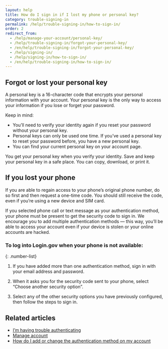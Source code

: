 ```yaml
---
layout: help
title: How do I sign in if I lost my phone or personal key?
category: trouble-signing-in
permalink: /help/trouble-signing-in/how-to-sign-in/
order: 2
redirect_from:
  - /help/manage-your-account/personal-key/
  - /help/trouble-signing-in/forgot-your-personal-key/
  - /en/help/trouble-signing-in/forgot-your-personal-key/
  - /help/signing-in/
  - /help/signing-in/how-to-sign-in/
  - /en/help/trouble-signing-in/how-to-sign-in/
---
```


## Forgot or lost your personal key

A personal key is a 16-character code that encrypts your personal information with your account. Your personal key is the only way to access your information if you lose or forget your password.

Keep in mind:

- You’ll need to verify your identity again if you reset your password without your personal key.
- Personal keys can only be used one time. If you’ve used a personal key to reset your password before, you have a new personal key.
- You can find your current personal key on your account page.

You get your personal key when you verify your identity. Save and keep your personal key in a safe place. You can copy, download, or print it.

## If you lost your phone

If you are able to regain access to your phone’s original phone number, do so first and then request a one-time code. You should still receive the code, even if you’re using a new device and SIM card.

If you selected phone call or text message as your authentication method, your phone must be present to get the security code to sign in. We encourage you to add multiple authentication methods — this way, you’ll be able to access your account even if your device is stolen or your online accounts are hacked.


### To log into Login.gov when your phone is not available:

{: .number-list}

1. If you have added more than one authentication method, sign in with your email address and password.

1. When it asks you for the security code sent to your phone, select “Choose another security option”.

1. Select any of the other security options you have previously configured, then follow the steps to sign in.


## Related articles

* [I’m having trouble authenticating](/help/trouble-signing-in/issues-with-authentication-methods/)
* [Manage account](/help/manage-your-account/overview/)
* [How do I add or change the authentication method on my account](/help/manage-your-account/add-or-change-your-authentication-method/)
